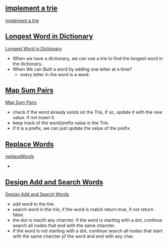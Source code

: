 ## [implement a trie](./PrefixTree.java) 
[implement a trie](https://leetcode.com/problems/implement-trie-prefix-tree/) 



## [Longest Word in Dictionary](./TrieDictionary.java)   
[Longest Word in Dictionary](https://leetcode.com/problems/longest-word-in-dictionary/)
- When we have a dictionary, we can use a trie to find the longest word in the dictionary. 
- When We can Built a word by adding one letter at a time? 
    - every letter in the word is a word.  


## [Map Sum Pairs](./MapSumPairs.java) 
[Map Sum Pairs](https://leetcode.com/problems/map-sum-pairs/) 
- check if the word already exists int the Trie, if so, update it with the new value. if not insert it. 
- keep track of the word/prefix value in the Trie. 
- if it is a prefix, we can just update the value of the prefix.


## [Replace Words](ReplaceWord.java) 
[replaceWords](https://leetcode.com/problems/replace-words/) 

- 


## [Design Add and Search Words](./DesignAddSearchWords.java) 

[Design Add and Search Words](https://leetcode.com/problems/add-and-search-word-data-structure-design/)
- add word to the trie. 
- search word in the trie, if the word is match return true, if not return false. 
- the dot is macth any charcter. if the word is starting with a dot, continue search all nodes that end with the same charcter. 
- if the word is not starting with a dot, continue search all nodes that start with the same charcter pf the word and end with any char.